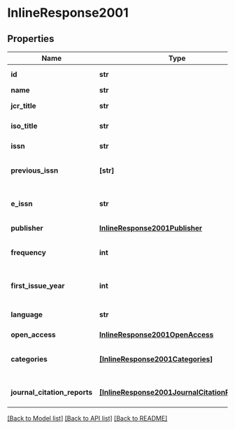 # InlineResponse2001


## Properties
Name | Type | Description | Notes
------------ | ------------- | ------------- | -------------
**id** | **str** | Journal unique identifier | 
**name** | **str** | Journal title | [optional] 
**jcr_title** | **str** | Journal JCR abbreviation | [optional] 
**iso_title** | **str** | Journal title in [ISO format](https://www.issn.org/services/online-services/access-to-the-ltwa/) | [optional] 
**issn** | **str** | Current [ISSN identifier](https://www.issn.org/understanding-the-issn/what-is-an-issn/) | [optional] 
**previous_issn** | **[str]** | Previously assignled ISSN identifiers | [optional] 
**e_issn** | **str** | (For online journals) [Electronic ISSN](https://www.issn.org/understanding-the-issn/assignment-rules/the-issn-for-electronic-media/) identifier | [optional] 
**publisher** | [**InlineResponse2001Publisher**](InlineResponse2001Publisher.md) |  | [optional] 
**frequency** | **int** | Number of times per year the journal is published | [optional] 
**first_issue_year** | **int** | First year the journal was published | [optional] 
**language** | **str** | Journal publication language | [optional] 
**open_access** | [**InlineResponse2001OpenAccess**](InlineResponse2001OpenAccess.md) |  | [optional] 
**categories** | [**[InlineResponse2001Categories]**](InlineResponse2001Categories.md) | List of journal categories with related editions/databases | [optional] 
**journal_citation_reports** | [**[InlineResponse2001JournalCitationReports]**](InlineResponse2001JournalCitationReports.md) | List of all available Journal Citation Reports by year | [optional] 

[[Back to Model list]](../README.md#documentation-for-models) [[Back to API list]](../README.md#documentation-for-api-endpoints) [[Back to README]](../README.md)



